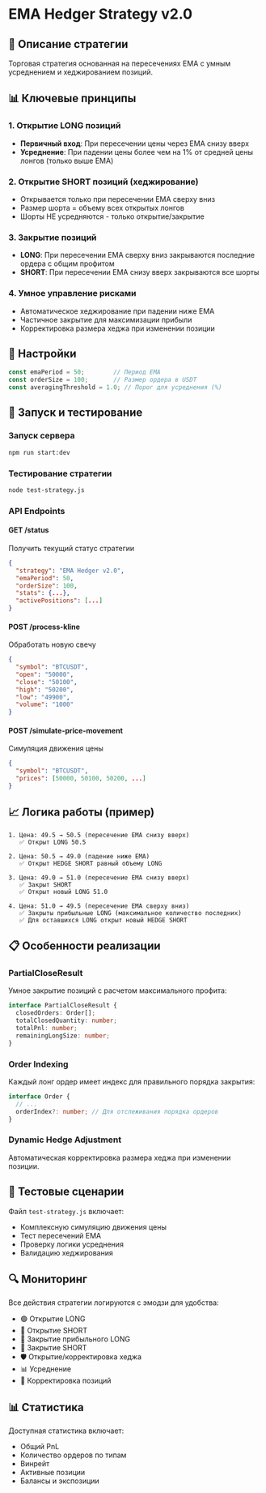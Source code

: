 # EMA Hedger Strategy v2.0

## 🎯 Описание стратегии

Торговая стратегия основанная на пересечениях EMA с умным усреднением и хеджированием позиций.

## 📊 Ключевые принципы

### 1. **Открытие LONG позиций**
- **Первичный вход**: При пересечении цены через EMA снизу вверх
- **Усреднение**: При падении цены более чем на 1% от средней цены лонгов (только выше EMA)

### 2. **Открытие SHORT позиций (хеджирование)**
- Открывается только при пересечении EMA сверху вниз
- Размер шорта = объему всех открытых лонгов
- Шорты НЕ усредняются - только открытие/закрытие

### 3. **Закрытие позиций**
- **LONG**: При пересечении EMA сверху вниз закрываются последние ордера с общим профитом
- **SHORT**: При пересечении EMA снизу вверх закрываются все шорты

### 4. **Умное управление рисками**
- Автоматическое хеджирование при падении ниже EMA
- Частичное закрытие для максимизации прибыли
- Корректировка размера хеджа при изменении позиции

## 🔧 Настройки

```typescript
const emaPeriod = 50;        // Период EMA
const orderSize = 100;       // Размер ордера в USDT
const averagingThreshold = 1.0; // Порог для усреднения (%)
```

## 🚀 Запуск и тестирование

### Запуск сервера
```bash
npm run start:dev
```

### Тестирование стратегии
```bash
node test-strategy.js
```

### API Endpoints

#### GET /status
Получить текущий статус стратегии
```json
{
  "strategy": "EMA Hedger v2.0",
  "emaPeriod": 50,
  "orderSize": 100,
  "stats": {...},
  "activePositions": [...]
}
```

#### POST /process-kline
Обработать новую свечу
```json
{
  "symbol": "BTCUSDT",
  "open": "50000",
  "close": "50100",
  "high": "50200",
  "low": "49900",
  "volume": "1000"
}
```

#### POST /simulate-price-movement
Симуляция движения цены
```json
{
  "symbol": "BTCUSDT",
  "prices": [50000, 50100, 50200, ...]
}
```

## 📈 Логика работы (пример)

```
1. Цена: 49.5 → 50.5 (пересечение EMA снизу вверх)
   ✅ Открыт LONG 50.5

2. Цена: 50.5 → 49.0 (падение ниже EMA)
   ✅ Открыт HEDGE SHORT равный объему LONG

3. Цена: 49.0 → 51.0 (пересечение EMA снизу вверх)
   ✅ Закрыт SHORT
   ✅ Открыт новый LONG 51.0

4. Цена: 51.0 → 49.5 (пересечение EMA сверху вниз)
   ✅ Закрыты прибыльные LONG (максимальное количество последних)
   ✅ Для оставшихся LONG открыт новый HEDGE SHORT
```

## 📋 Особенности реализации

### PartialCloseResult
Умное закрытие позиций с расчетом максимального профита:
```typescript
interface PartialCloseResult {
  closedOrders: Order[];
  totalClosedQuantity: number;
  totalPnl: number;
  remainingLongSize: number;
}
```

### Order Indexing
Каждый лонг ордер имеет индекс для правильного порядка закрытия:
```typescript
interface Order {
  // ...
  orderIndex?: number; // Для отслеживания порядка ордеров
}
```

### Dynamic Hedge Adjustment
Автоматическая корректировка размера хеджа при изменении позиции.

## 🎪 Тестовые сценарии

Файл `test-strategy.js` включает:
- Комплексную симуляцию движения цены
- Тест пересечений EMA
- Проверку логики усреднения
- Валидацию хеджирования

## 🔍 Мониторинг

Все действия стратегии логируются с эмодзи для удобства:
- 🟢 Открытие LONG
- 🔴 Открытие SHORT
- 💚 Закрытие прибыльного LONG
- 💜 Закрытие SHORT
- 🛡️ Открытие/корректировка хеджа
- 📊 Усреднение
- 🔄 Корректировка позиций

## 📊 Статистика

Доступная статистика включает:
- Общий PnL
- Количество ордеров по типам
- Винрейт
- Активные позиции
- Балансы и экспозиции
